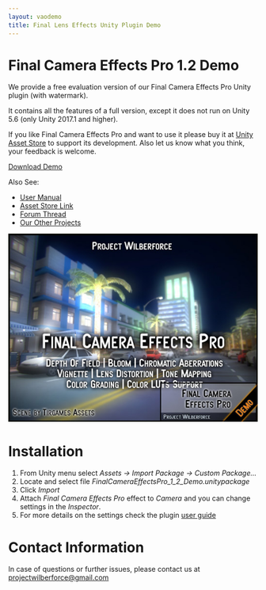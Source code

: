 ```yaml
---
layout: vaodemo
title: Final Lens Effects Unity Plugin Demo
---
```


#  Final Camera Effects Pro 1.2 Demo

We provide a free evaluation version of our  Final Camera Effects Pro Unity plugin (with watermark).

It contains all the features of a full version, except it does not run on Unity 5.6 (only Unity 2017.1 and higher). 

If you like  Final Camera Effects Pro and want to use it please buy it at [Unity Asset Store](http://u3d.as/Sgg) to support its development. Also let us know what you think, your feedback is welcome.

<a href="https://projectwilberforce.github.io/cameralens/demo/FinalCameraEffectsPro_1_2_Demo.unitypackage" class="downloadbtn">Download Demo</a>
   
Also See:

 - [User Manual](https://projectwilberforce.github.io/cameralens/manual)
 - [Asset Store Link](http://u3d.as/Sgg)
 - [Forum Thread](https://forum.unity.com/threads/final-lens-effects-image-effect.530606/)
 - [Our Other Projects](https://www.assetstore.unity3d.com/en/#!/search/page=1/sortby=popularity/query=publisher:22764)

![](camera_lens_1_2_demo.jpg)

# Installation

1. From Unity menu select *Assets -> Import Package -> Custom Package...*
2. Locate and select file *FinalCameraEffectsPro_1_2_Demo.unitypackage*  
3. Click *Import*   
5. Attach *Final Camera Effects Pro* effect to *Camera* and you can change settings in the *Inspector*.
6. For more details on the settings check the plugin [user guide](/cameralens/manual)

# Contact Information
In case of questions or further issues, please contact us at <projectwilberforce@gmail.com>

